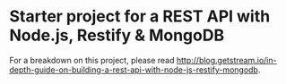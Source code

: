 # Starter project for a REST API with Node.js, Restify & MongoDB

For a breakdown on this project, please read http://blog.getstream.io/in-depth-guide-on-building-a-rest-api-with-node-js-restify-mongodb.
